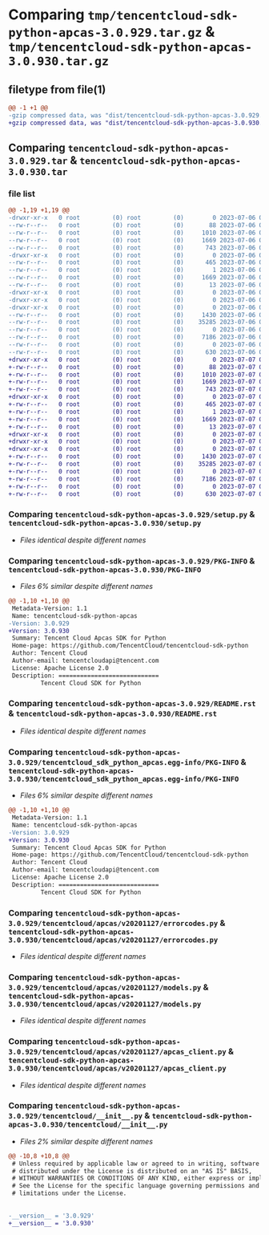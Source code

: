 # Comparing `tmp/tencentcloud-sdk-python-apcas-3.0.929.tar.gz` & `tmp/tencentcloud-sdk-python-apcas-3.0.930.tar.gz`

## filetype from file(1)

```diff
@@ -1 +1 @@
-gzip compressed data, was "dist/tencentcloud-sdk-python-apcas-3.0.929.tar", last modified: Thu Jul  6 00:17:19 2023, max compression
+gzip compressed data, was "dist/tencentcloud-sdk-python-apcas-3.0.930.tar", last modified: Fri Jul  7 00:15:47 2023, max compression
```

## Comparing `tencentcloud-sdk-python-apcas-3.0.929.tar` & `tencentcloud-sdk-python-apcas-3.0.930.tar`

### file list

```diff
@@ -1,19 +1,19 @@
-drwxr-xr-x   0 root         (0) root         (0)        0 2023-07-06 00:17:19.000000 tencentcloud-sdk-python-apcas-3.0.929/
--rw-r--r--   0 root         (0) root         (0)       88 2023-07-06 00:17:19.000000 tencentcloud-sdk-python-apcas-3.0.929/setup.cfg
--rw-r--r--   0 root         (0) root         (0)     1010 2023-07-06 00:17:19.000000 tencentcloud-sdk-python-apcas-3.0.929/setup.py
--rw-r--r--   0 root         (0) root         (0)     1669 2023-07-06 00:17:19.000000 tencentcloud-sdk-python-apcas-3.0.929/PKG-INFO
--rw-r--r--   0 root         (0) root         (0)      743 2023-07-06 00:17:19.000000 tencentcloud-sdk-python-apcas-3.0.929/README.rst
-drwxr-xr-x   0 root         (0) root         (0)        0 2023-07-06 00:17:19.000000 tencentcloud-sdk-python-apcas-3.0.929/tencentcloud_sdk_python_apcas.egg-info/
--rw-r--r--   0 root         (0) root         (0)      465 2023-07-06 00:17:19.000000 tencentcloud-sdk-python-apcas-3.0.929/tencentcloud_sdk_python_apcas.egg-info/SOURCES.txt
--rw-r--r--   0 root         (0) root         (0)        1 2023-07-06 00:17:19.000000 tencentcloud-sdk-python-apcas-3.0.929/tencentcloud_sdk_python_apcas.egg-info/dependency_links.txt
--rw-r--r--   0 root         (0) root         (0)     1669 2023-07-06 00:17:19.000000 tencentcloud-sdk-python-apcas-3.0.929/tencentcloud_sdk_python_apcas.egg-info/PKG-INFO
--rw-r--r--   0 root         (0) root         (0)       13 2023-07-06 00:17:19.000000 tencentcloud-sdk-python-apcas-3.0.929/tencentcloud_sdk_python_apcas.egg-info/top_level.txt
-drwxr-xr-x   0 root         (0) root         (0)        0 2023-07-06 00:17:19.000000 tencentcloud-sdk-python-apcas-3.0.929/tencentcloud/
-drwxr-xr-x   0 root         (0) root         (0)        0 2023-07-06 00:17:19.000000 tencentcloud-sdk-python-apcas-3.0.929/tencentcloud/apcas/
-drwxr-xr-x   0 root         (0) root         (0)        0 2023-07-06 00:17:19.000000 tencentcloud-sdk-python-apcas-3.0.929/tencentcloud/apcas/v20201127/
--rw-r--r--   0 root         (0) root         (0)     1430 2023-07-06 00:17:19.000000 tencentcloud-sdk-python-apcas-3.0.929/tencentcloud/apcas/v20201127/errorcodes.py
--rw-r--r--   0 root         (0) root         (0)    35285 2023-07-06 00:17:19.000000 tencentcloud-sdk-python-apcas-3.0.929/tencentcloud/apcas/v20201127/models.py
--rw-r--r--   0 root         (0) root         (0)        0 2023-07-06 00:17:19.000000 tencentcloud-sdk-python-apcas-3.0.929/tencentcloud/apcas/v20201127/__init__.py
--rw-r--r--   0 root         (0) root         (0)     7186 2023-07-06 00:17:19.000000 tencentcloud-sdk-python-apcas-3.0.929/tencentcloud/apcas/v20201127/apcas_client.py
--rw-r--r--   0 root         (0) root         (0)        0 2023-07-06 00:17:19.000000 tencentcloud-sdk-python-apcas-3.0.929/tencentcloud/apcas/__init__.py
--rw-r--r--   0 root         (0) root         (0)      630 2023-07-06 00:17:19.000000 tencentcloud-sdk-python-apcas-3.0.929/tencentcloud/__init__.py
+drwxr-xr-x   0 root         (0) root         (0)        0 2023-07-07 00:15:47.000000 tencentcloud-sdk-python-apcas-3.0.930/
+-rw-r--r--   0 root         (0) root         (0)       88 2023-07-07 00:15:47.000000 tencentcloud-sdk-python-apcas-3.0.930/setup.cfg
+-rw-r--r--   0 root         (0) root         (0)     1010 2023-07-07 00:15:47.000000 tencentcloud-sdk-python-apcas-3.0.930/setup.py
+-rw-r--r--   0 root         (0) root         (0)     1669 2023-07-07 00:15:47.000000 tencentcloud-sdk-python-apcas-3.0.930/PKG-INFO
+-rw-r--r--   0 root         (0) root         (0)      743 2023-07-07 00:15:47.000000 tencentcloud-sdk-python-apcas-3.0.930/README.rst
+drwxr-xr-x   0 root         (0) root         (0)        0 2023-07-07 00:15:47.000000 tencentcloud-sdk-python-apcas-3.0.930/tencentcloud_sdk_python_apcas.egg-info/
+-rw-r--r--   0 root         (0) root         (0)      465 2023-07-07 00:15:47.000000 tencentcloud-sdk-python-apcas-3.0.930/tencentcloud_sdk_python_apcas.egg-info/SOURCES.txt
+-rw-r--r--   0 root         (0) root         (0)        1 2023-07-07 00:15:47.000000 tencentcloud-sdk-python-apcas-3.0.930/tencentcloud_sdk_python_apcas.egg-info/dependency_links.txt
+-rw-r--r--   0 root         (0) root         (0)     1669 2023-07-07 00:15:47.000000 tencentcloud-sdk-python-apcas-3.0.930/tencentcloud_sdk_python_apcas.egg-info/PKG-INFO
+-rw-r--r--   0 root         (0) root         (0)       13 2023-07-07 00:15:47.000000 tencentcloud-sdk-python-apcas-3.0.930/tencentcloud_sdk_python_apcas.egg-info/top_level.txt
+drwxr-xr-x   0 root         (0) root         (0)        0 2023-07-07 00:15:47.000000 tencentcloud-sdk-python-apcas-3.0.930/tencentcloud/
+drwxr-xr-x   0 root         (0) root         (0)        0 2023-07-07 00:15:47.000000 tencentcloud-sdk-python-apcas-3.0.930/tencentcloud/apcas/
+drwxr-xr-x   0 root         (0) root         (0)        0 2023-07-07 00:15:47.000000 tencentcloud-sdk-python-apcas-3.0.930/tencentcloud/apcas/v20201127/
+-rw-r--r--   0 root         (0) root         (0)     1430 2023-07-07 00:15:47.000000 tencentcloud-sdk-python-apcas-3.0.930/tencentcloud/apcas/v20201127/errorcodes.py
+-rw-r--r--   0 root         (0) root         (0)    35285 2023-07-07 00:15:47.000000 tencentcloud-sdk-python-apcas-3.0.930/tencentcloud/apcas/v20201127/models.py
+-rw-r--r--   0 root         (0) root         (0)        0 2023-07-07 00:15:47.000000 tencentcloud-sdk-python-apcas-3.0.930/tencentcloud/apcas/v20201127/__init__.py
+-rw-r--r--   0 root         (0) root         (0)     7186 2023-07-07 00:15:47.000000 tencentcloud-sdk-python-apcas-3.0.930/tencentcloud/apcas/v20201127/apcas_client.py
+-rw-r--r--   0 root         (0) root         (0)        0 2023-07-07 00:15:47.000000 tencentcloud-sdk-python-apcas-3.0.930/tencentcloud/apcas/__init__.py
+-rw-r--r--   0 root         (0) root         (0)      630 2023-07-07 00:15:47.000000 tencentcloud-sdk-python-apcas-3.0.930/tencentcloud/__init__.py
```

### Comparing `tencentcloud-sdk-python-apcas-3.0.929/setup.py` & `tencentcloud-sdk-python-apcas-3.0.930/setup.py`

 * *Files identical despite different names*

### Comparing `tencentcloud-sdk-python-apcas-3.0.929/PKG-INFO` & `tencentcloud-sdk-python-apcas-3.0.930/PKG-INFO`

 * *Files 6% similar despite different names*

```diff
@@ -1,10 +1,10 @@
 Metadata-Version: 1.1
 Name: tencentcloud-sdk-python-apcas
-Version: 3.0.929
+Version: 3.0.930
 Summary: Tencent Cloud Apcas SDK for Python
 Home-page: https://github.com/TencentCloud/tencentcloud-sdk-python
 Author: Tencent Cloud
 Author-email: tencentcloudapi@tencent.com
 License: Apache License 2.0
 Description: ============================
         Tencent Cloud SDK for Python
```

### Comparing `tencentcloud-sdk-python-apcas-3.0.929/README.rst` & `tencentcloud-sdk-python-apcas-3.0.930/README.rst`

 * *Files identical despite different names*

### Comparing `tencentcloud-sdk-python-apcas-3.0.929/tencentcloud_sdk_python_apcas.egg-info/PKG-INFO` & `tencentcloud-sdk-python-apcas-3.0.930/tencentcloud_sdk_python_apcas.egg-info/PKG-INFO`

 * *Files 6% similar despite different names*

```diff
@@ -1,10 +1,10 @@
 Metadata-Version: 1.1
 Name: tencentcloud-sdk-python-apcas
-Version: 3.0.929
+Version: 3.0.930
 Summary: Tencent Cloud Apcas SDK for Python
 Home-page: https://github.com/TencentCloud/tencentcloud-sdk-python
 Author: Tencent Cloud
 Author-email: tencentcloudapi@tencent.com
 License: Apache License 2.0
 Description: ============================
         Tencent Cloud SDK for Python
```

### Comparing `tencentcloud-sdk-python-apcas-3.0.929/tencentcloud/apcas/v20201127/errorcodes.py` & `tencentcloud-sdk-python-apcas-3.0.930/tencentcloud/apcas/v20201127/errorcodes.py`

 * *Files identical despite different names*

### Comparing `tencentcloud-sdk-python-apcas-3.0.929/tencentcloud/apcas/v20201127/models.py` & `tencentcloud-sdk-python-apcas-3.0.930/tencentcloud/apcas/v20201127/models.py`

 * *Files identical despite different names*

### Comparing `tencentcloud-sdk-python-apcas-3.0.929/tencentcloud/apcas/v20201127/apcas_client.py` & `tencentcloud-sdk-python-apcas-3.0.930/tencentcloud/apcas/v20201127/apcas_client.py`

 * *Files identical despite different names*

### Comparing `tencentcloud-sdk-python-apcas-3.0.929/tencentcloud/__init__.py` & `tencentcloud-sdk-python-apcas-3.0.930/tencentcloud/__init__.py`

 * *Files 2% similar despite different names*

```diff
@@ -10,8 +10,8 @@
 # Unless required by applicable law or agreed to in writing, software
 # distributed under the License is distributed on an "AS IS" BASIS,
 # WITHOUT WARRANTIES OR CONDITIONS OF ANY KIND, either express or implied.
 # See the License for the specific language governing permissions and
 # limitations under the License.
 
 
-__version__ = '3.0.929'
+__version__ = '3.0.930'
```

